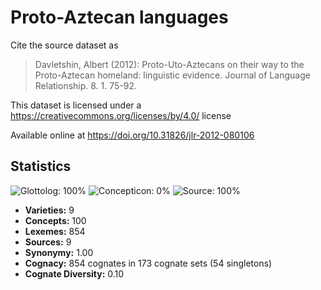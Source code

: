 # Proto-Aztecan languages

Cite the source dataset as

> Davletshin, Albert (2012): Proto-Uto-Aztecans on their way to the Proto-Aztecan homeland: linguistic evidence. Journal of Language Relationship. 8. 1. 75-92.

This dataset is licensed under a https://creativecommons.org/licenses/by/4.0/ license

Available online at https://doi.org/10.31826/jlr-2012-080106

## Statistics


![Glottolog: 100%](https://img.shields.io/badge/Glottolog-100%25-brightgreen.svg "Glottolog: 100%")
![Concepticon: 0%](https://img.shields.io/badge/Concepticon-0%25-red.svg "Concepticon: 0%")
![Source: 100%](https://img.shields.io/badge/Source-100%25-brightgreen.svg "Source: 100%")

- **Varieties:** 9
- **Concepts:** 100
- **Lexemes:** 854
- **Sources:** 9
- **Synonymy:** 1.00
- **Cognacy:** 854 cognates in 173 cognate sets (54 singletons)
- **Cognate Diversity:** 0.10